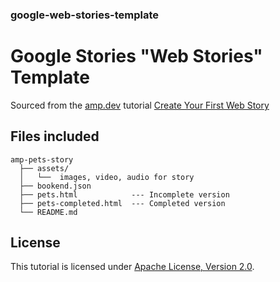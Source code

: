 ### google-web-stories-template

# Google Stories "Web Stories" Template

Sourced from the [amp.dev](amp.dev) tutorial [Create Your First Web Story](https://amp.dev/documentation/guides-and-tutorials/start/visual_story/?format=stories)

## Files included

```text
amp-pets-story
  ├── assets/
  │   └──  images, video, audio for story
  ├── bookend.json
  ├── pets.html            --- Incomplete version
  ├── pets-completed.html  --- Completed version
  └── README.md
```

## License
This tutorial is licensed under [Apache License, Version 2.0](https://github.com/ampproject/docs/blob/master/LICENSE).

